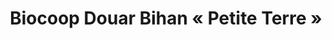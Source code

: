 ---
title: "Biocoop Douar Bihan « Petite Terre »"
url: /perros-guirec/biocoop-douar-bihan-petite-terre/
shop: supermarché
---